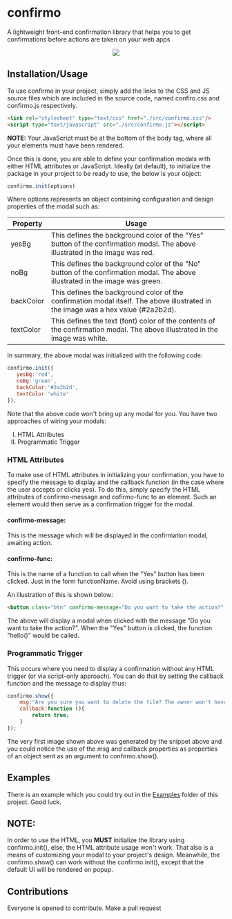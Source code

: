 # confirmo
A lightweight front-end confirmation library that helps you to get confirmations before actions are taken on your web apps

<center>
    <img src="preview.JPG">
</center>

## Installation/Usage
To use confirmo in your project, simply add the links to the CSS and JS source files which are included in the source code, named confiro.css and confirmo.js respectively.
```html
<link rel="stylesheet" type="text/css" href="./src/confirmo.css"/>
<script type="text/javascript" src="./src/confirmo.js"></script>
```
**NOTE:** Your JavaScript must be at the bottom of the body tag, where all your elements must have been rendered.

Once this is done, you are able to define your confirmation modals with either HTML attributes or JavaScript. Ideally (at default), to initialize the package in your project to be ready to use, the below is your object:
```js
confirmo.init(options)
```
Where options represents an object containing configuration and design properties of the modal such as:

<table style="width:100%">
    <thead>
        <tr>
            <th>Property</th>
            <th>Usage</tr>
        </tr>
    </thead>
    <tbody>
        <tr>
            <td>yesBg</td>
            <td>This defines the background color of the "Yes" button of the confirmation modal. The above illustrated in the image was red.</td>
        </tr>
        <tr>
            <td>noBg</td>
            <td>This defines the background color of the "No" button of the confirmation modal. The above illustrated in the image was green.</td>
        </tr>
        <tr>
            <td>backColor</td>
            <td>This defines the background color of the confirmation modal itself. The above illustrated in the image was a hex value (#2a2b2d).</td>
        </tr>
        <tr>
            <td>textColor</td>
            <td>This defines the text (font) color of the contents of the confirmation modal. The above illustrated in the image was white.</td>
        </tr>
    </tbody>
</table>


In summary, the above modal was initialized with the following code:
```js
confirmo.init({
   yesBg:'red',
   noBg:'green',
   backColor:'#2a2b2d',
   textColor:'white'
});
```
Note that the above code won't bring up any modal for you. You have two approaches of wiring your modals:

<ol type="I">
    <li>HTML Attributes</li>
    <li>Programmatic Trigger</li>
</ol>

### HTML Attributes
To make use of HTML attributes in initializing your confirmation, you have to specify the message to display and the callback function (in the case where the user accepts or clicks yes). To do this, simply specify the HTML attributes of confirmo-message and cofirmo-func to an element. Such an element would then serve as a confirmation trigger for the modal.

#### confirmo-message:
This is the message which will be displayed in the confirmation modal, awaiting action.

#### confirmo-func:
This is the name of a function to call when the "Yes" button has been clicked. Just in the form functionName. Avoid using brackets ().


An illustration of this is shown below:
```html
<button class="btn" confirmo-message="Do you want to take the action?" confirmo-func="hello">Confirmation Trigger</button>
```
The above will display a modal when clicked with the message "Do you want to take the action?". When the "Yes" button is clicked, the function "hello()" would be called.

### Programmatic Trigger
This occurs where you need to display a confirmation without any HTML trigger (or via script-only approach). You can do that by setting the callback function and the message to display thus:
```js
confirmo.show({
    msg:"Are you sure you want to delete the file? The owner won't have access to it again",
    callback:function (){
        return true;
    }
});
```
The very first image shown above was generated by the snippet above and you could notice the use of the msg and callback properties as properties of an object sent as an argument to confirmo.show().

## Examples
There is an example which you could try out in the [Examples](https://github.com/EdinyangaOttoho/confirmo/blob/main/examples/index.html) folder of this project.
Good luck.

## NOTE:
In order to use the HTML, you **MUST** initialize the library using confirmo.init(), else, the HTML attribute usage won't work. That also is a means of customizing your modal to your project's design. Meanwhile, the confirmo.show() can work without the confirmo.init(), except that the default UI will be rendered on popup.

## Contributions
Everyone is opened to contribute. Make a pull request
